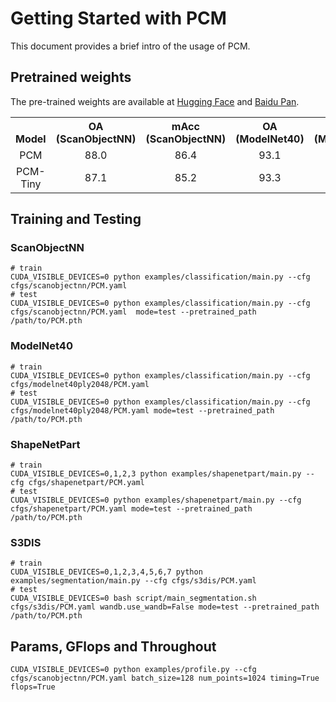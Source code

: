 # Getting Started with PCM

This document provides a brief intro of the usage of PCM.

## Pretrained weights

The pre-trained weights are available at [Hugging Face](https://huggingface.co/zhangtao-whu/PCM/tree/main) and [Baidu Pan](https://pan.baidu.com/s/18TBobF0owhE4BouJFlQVKA?pwd=nky0).

<table><tbody>
<!-- START TABLE -->
<!-- TABLE HEADER -->
<th valign="bottom">Model</th>
<th valign="bottom">OA (ScanObjectNN)</th>
<th valign="bottom">mAcc (ScanObjectNN)</th>
<th valign="bottom">OA (ModelNet40)</th>
<th valign="bottom">mAcc (ModelNet40)</th>
<th valign="bottom">Ins. mIoU (ShapeNetPart)</th>
<th valign="bottom">Cls. mIoU (ShapeNetPart)</th>
<th valign="bottom">mIou (S3DIS)</th>
<th valign="bottom">OA (S3DIS)</th>
<!-- TABLE BODY -->

<!-- ROW: pcm -->
 <tr><td align="center">PCM</td>
<td align="center">88.0</td>
<td align="center">86.4</td>
<td align="center">93.1</td>
<td align="center">91.2</td>
<td align="center">87.3</td>
<td align="center">85.6</td>
<td align="center">62.8</td>
<td align="center">88.7</td>
</tr>

<!-- ROW: pcm-tiny -->
 <tr><td align="center">PCM-Tiny</td>
<td align="center">87.1</td>
<td align="center">85.2</td>
<td align="center">93.3</td>
<td align="center">90.5</td>
<td align="center">87.1</td>
<td align="center">85.2</td>
<td align="center">-</td>
<td align="center">-</td>
</tr>

<tbody><table>

## Training and Testing

### ScanObjectNN
```
# train
CUDA_VISIBLE_DEVICES=0 python examples/classification/main.py --cfg cfgs/scanobjectnn/PCM.yaml
# test
CUDA_VISIBLE_DEVICES=0 python examples/classification/main.py --cfg cfgs/scanobjectnn/PCM.yaml  mode=test --pretrained_path /path/to/PCM.pth
```
### ModelNet40
```
# train
CUDA_VISIBLE_DEVICES=0 python examples/classification/main.py --cfg cfgs/modelnet40ply2048/PCM.yaml
# test
CUDA_VISIBLE_DEVICES=0 python examples/classification/main.py --cfg cfgs/modelnet40ply2048/PCM.yaml mode=test --pretrained_path /path/to/PCM.pth
```
### ShapeNetPart
```
# train
CUDA_VISIBLE_DEVICES=0,1,2,3 python examples/shapenetpart/main.py --cfg cfgs/shapenetpart/PCM.yaml
# test
CUDA_VISIBLE_DEVICES=0 python examples/shapenetpart/main.py --cfg cfgs/shapenetpart/PCM.yaml mode=test --pretrained_path /path/to/PCM.pth
```
### S3DIS
```
# train
CUDA_VISIBLE_DEVICES=0,1,2,3,4,5,6,7 python examples/segmentation/main.py --cfg cfgs/s3dis/PCM.yaml
# test
CUDA_VISIBLE_DEVICES=0 bash script/main_segmentation.sh cfgs/s3dis/PCM.yaml wandb.use_wandb=False mode=test --pretrained_path /path/to/PCM.pth
```

## Params, GFlops and Throughout
```
CUDA_VISIBLE_DEVICES=0 python examples/profile.py --cfg cfgs/scanobjectnn/PCM.yaml batch_size=128 num_points=1024 timing=True flops=True
```